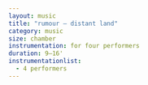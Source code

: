 ```yaml
---
layout: music
title: "rumour — distant land"
category: music
size: chamber
instrumentation: for four performers
duration: 9–16'
instrumentationlist:
  - 4 performers
---
```

